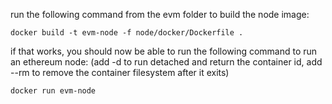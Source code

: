 run the following command from the evm folder to build the node image:

```
docker build -t evm-node -f node/docker/Dockerfile .
```

if that works, you should now be able to run the following command to run an
ethereum node: (add -d to run detached and return the container id, add --rm to
remove the container filesystem after it exits)

```
docker run evm-node
```
